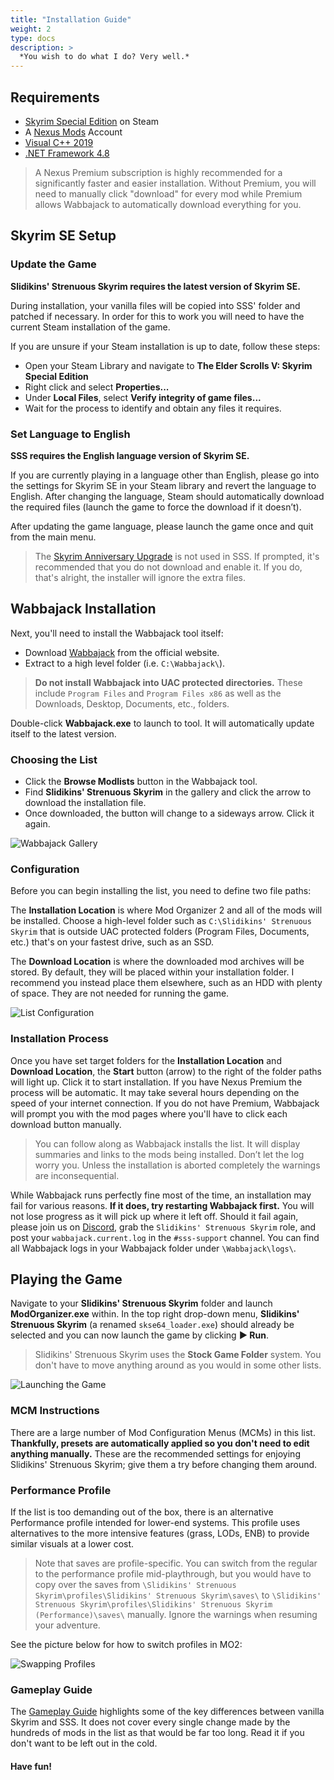 ```yaml
---
title: "Installation Guide"
weight: 2
type: docs
description: >
  *You wish to do what I do? Very well.*
---
```


## Requirements
* [Skyrim Special Edition](https://store.steampowered.com/app/489830/The_Elder_Scrolls_V_Skyrim_Special_Edition/) on Steam
* A [Nexus Mods](https://www.nexusmods.com/) Account
* [Visual C++ 2019](https://aka.ms/vs/16/release/vc_redist.x64.exe)
* [.NET Framework 4.8](https://dotnet.microsoft.com/download/dotnet-framework/thank-you/net48-web-installer)

> A Nexus Premium subscription is highly recommended for a significantly faster and easier installation. Without Premium, you will need to manually click "download" for every mod while Premium allows Wabbajack to automatically download everything for you.

## Skyrim SE Setup

### Update the Game

**Slidikins' Strenuous Skyrim requires the latest version of Skyrim SE.**

During installation, your vanilla files will be copied into SSS' folder and patched if necessary. In order for this to work you will need to have the current Steam installation of the game.

If you are unsure if your Steam installation is up to date, follow these steps:
- Open your Steam Library and navigate to **The Elder Scrolls V: Skyrim Special Edition**
- Right click and select **Properties...**
- Under **Local Files**, select **Verify integrity of game files...**
- Wait for the process to identify and obtain any files it requires.

### Set Language to English

**SSS requires the English language version of Skyrim SE.**

If you are currently playing in a language other than English, please go into the settings for Skyrim SE in your Steam library and revert the language to English. After changing the language, Steam should automatically download the required files (launch the game to force the download if it doesn’t).

After updating the game language, please launch the game once and quit from the main menu.

> The [Skyrim Anniversary Upgrade](https://store.steampowered.com/app/1746860/The_Elder_Scrolls_V_Skyrim_Anniversary_Upgrade/) is not used in SSS. If prompted, it's recommended that you do not download and enable it. If you do, that's alright, the installer will ignore the extra files.

## Wabbajack Installation
Next, you'll need to install the Wabbajack tool itself:
- Download [Wabbajack](https://www.wabbajack.org/) from the official website.
- Extract to a high level folder (i.e. `C:\Wabbajack\`).

> **Do not install Wabbajack into UAC protected directories.** These include `Program Files` and `Program Files x86` as well as the Downloads, Desktop, Documents, etc., folders.

Double-click **Wabbajack.exe** to launch to tool. It will automatically update itself to the latest version.

### Choosing the List
- Click the **Browse Modlists** button in the Wabbajack tool.
- Find **Slidikins' Strenuous Skyrim** in the gallery and click the arrow to download the installation file.
- Once downloaded, the button will change to a sideways arrow. Click it again.

![Wabbajack Gallery](/Pictures/sss/installation/sss-on-wj.png)

### Configuration
Before you can begin installing the list, you need to define two file paths:

The **Installation Location** is where Mod Organizer 2 and all of the mods will be installed. Choose a high-level folder such as `C:\Slidikins' Strenuous Skyrim` that is outside UAC protected folders (Program Files, Documents, etc.) that's on your fastest drive, such as an SSD.

The **Download Location** is where the downloaded mod archives will be stored. By default, they will be placed within your installation folder. I recommend you instead place them elsewhere, such as an HDD with plenty of space. They are not needed for running the game.

![List Configuration](/Pictures/sss/installation/sss-installation-wj.png)

### Installation Process
Once you have set target folders for the **Installation Location** and **Download Location**, the **Start** button (arrow) to the right of the folder paths will light up. Click it to start installation. If you have Nexus Premium the process will be automatic. It may take several hours depending on the speed of your internet connection. If you do not have Premium, Wabbajack will prompt you with the mod pages where you'll have to click each download button manually.

> You can follow along as Wabbajack installs the list. It will display summaries and links to the mods being installed. Don’t let the log worry you. Unless the installation is aborted completely the warnings are inconsequential.

While Wabbajack runs perfectly fine most of the time, an installation may fail for various reasons. **If it does, try restarting Wabbajack first.** You will not lose progress as it will pick up where it left off. Should it fail again, please join us on [Discord](https://discord.gg/xCPxJFbCTS), grab the `Slidikins' Strenuous Skyrim` role, and post your `wabbajack.current.log` in the `#sss-support` channel. You can find all Wabbajack logs in your Wabbajack folder under `\Wabbajack\logs\`.

## Playing the Game

Navigate to your **Slidikins' Strenuous Skyrim** folder and launch **ModOrganizer.exe** within. In the top right drop-down menu, **Slidikins' Strenuous Skyrim** (a renamed `skse64_loader.exe`) should already be selected and you can now launch the game by clicking **► Run**.

> Slidikins' Strenuous Skyrim uses the **Stock Game Folder** system. You don't have to move anything around as you would in some other lists.

![Launching the Game](/Pictures/sss/installation/launch-sss.png)

### MCM Instructions
There are a large number of Mod Configuration Menus (MCMs) in this list. **Thankfully, presets are automatically applied so you don't need to edit anything manually.** These are the recommended settings for enjoying Slidikins' Strenuous Skyrim; give them a try before changing them around.

### Performance Profile
If the list is too demanding out of the box, there is an alternative Performance profile intended for lower-end systems. This profile uses alternatives to the more intensive features (grass, LODs, ENB) to provide similar visuals at a lower cost.

> Note that saves are profile-specific. You can switch from the regular to the performance profile mid-playthrough, but you would have to copy over the saves from `\Slidikins' Strenuous Skyrim\profiles\Slidikins' Strenuous Skyrim\saves\` to `\Slidikins' Strenuous Skyrim\profiles\Slidikins' Strenuous Skyrim (Performance)\saves\` manually. Ignore the warnings when resuming your adventure.

See the picture below for how to switch profiles in MO2:

![Swapping Profiles](/Pictures/sss/installation/swap-mo2-profile.png)

### Gameplay Guide

The [Gameplay Guide](/skyrim-se/sss/gameplay-guide) highlights some of the key differences between vanilla Skyrim and SSS. It does not cover every single change made by the hundreds of mods in the list as that would be far too long. Read it if you don't want to be left out in the cold.

#### Have fun!